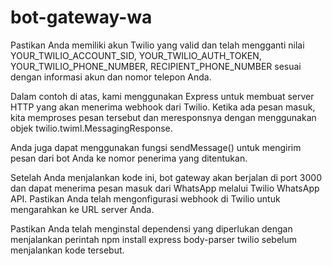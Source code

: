 # bot-gateway-wa

Pastikan Anda memiliki akun Twilio yang valid dan telah mengganti nilai YOUR_TWILIO_ACCOUNT_SID, YOUR_TWILIO_AUTH_TOKEN, YOUR_TWILIO_PHONE_NUMBER, RECIPIENT_PHONE_NUMBER sesuai dengan informasi akun dan nomor telepon Anda.

Dalam contoh di atas, kami menggunakan Express untuk membuat server HTTP yang akan menerima webhook dari Twilio. Ketika ada pesan masuk, kita memproses pesan tersebut dan meresponsnya dengan menggunakan objek twilio.twiml.MessagingResponse.

Anda juga dapat menggunakan fungsi sendMessage() untuk mengirim pesan dari bot Anda ke nomor penerima yang ditentukan.

Setelah Anda menjalankan kode ini, bot gateway akan berjalan di port 3000 dan dapat menerima pesan masuk dari WhatsApp melalui Twilio WhatsApp API. Pastikan Anda telah mengonfigurasi webhook di Twilio untuk mengarahkan ke URL server Anda.

Pastikan Anda telah menginstal dependensi yang diperlukan dengan menjalankan perintah npm install express body-parser twilio sebelum menjalankan kode tersebut.
